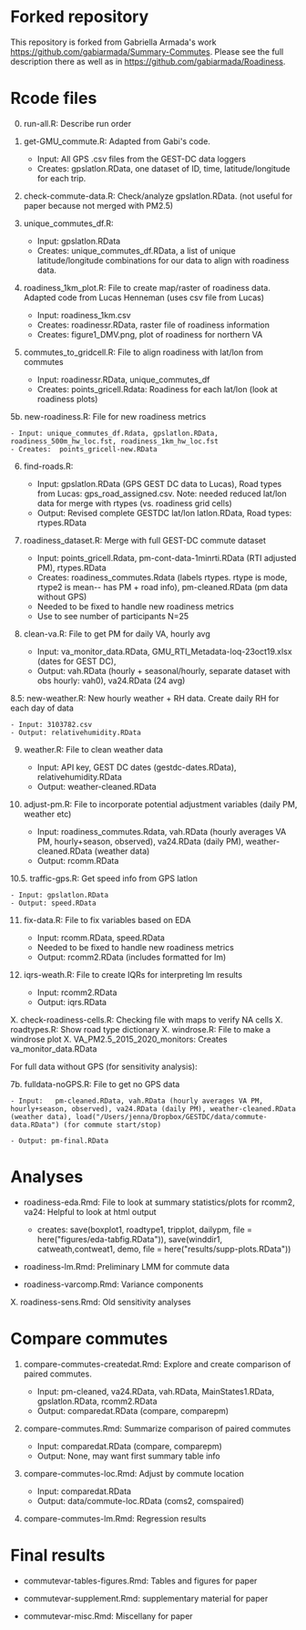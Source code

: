 # Forked repository

This repository is forked from Gabriella Armada's work <https://github.com/gabiarmada/Summary-Commutes>.  Please see the full description there as well as in <https://github.com/gabiarmada/Roadiness>.

# Rcode files

0. run-all.R: Describe run order

1. get-GMU_commute.R: Adapted from Gabi's code.  
    
    - Input: All GPS .csv files from the GEST-DC data loggers
    - Creates: gpslatlon.RData, one dataset of ID, time, latitude/longitude for each trip.

2. check-commute-data.R: Check/analyze gpslatlon.RData. (not useful for paper because not merged with PM2.5)

3. unique_commutes_df.R: 
   
    - Input: gpslatlon.RData
    - Creates: unique_commutes_df.RData, a list of unique latitude/longitude combinations for our data to align with roadiness data.
    
4. roadiness_1km_plot.R: File to create map/raster of roadiness data.  Adapted code from Lucas Henneman (uses csv file from Lucas)

    - Input: roadiness_1km.csv
    - Creates: roadinessr.RData, raster file of roadiness information
    - Creates: figure1_DMV.png, plot of roadiness for northern VA
    
5. commutes_to_gridcell.R: File to align roadiness with lat/lon from commutes

    - Input: roadinessr.RData, unique_commutes_df
    - Creates: points_gricell.Rdata: Roadiness for each lat/lon (look at roadiness plots)

5b. new-roadiness.R: File for new roadiness metrics

    - Input: unique_commutes_df.Rdata, gpslatlon.RData, roadiness_500m_hw_loc.fst, roadiness_1km_hw_loc.fst
    - Creates:  points_gricell-new.RData

6. find-roads.R: 

    - Input: gpslatlon.RData (GPS GEST DC data to Lucas), Road types from Lucas: gps_road_assigned.csv.  Note: needed reduced lat/lon data for merge with rtypes (vs. roadiness grid cells)
    - Output: Revised complete GESTDC lat/lon latlon.RData, Road types: rtypes.RData
    
7. roadiness_dataset.R: Merge with full GEST-DC commute dataset

    - Input: points_gricell.Rdata, pm-cont-data-1minrti.RData (RTI adjusted PM), rtypes.RData
    - Creates: roadiness_commutes.Rdata (labels rtypes.  rtype is mode, rtype2 is mean-- has PM + road info), pm-cleaned.RData (pm data without GPS)
    - Needed to be fixed to handle new roadiness metrics
    - Use to see number of participants N=25
    
8. clean-va.R: File to get PM for daily VA, hourly avg

    - Input: va_monitor_data.RData, GMU_RTI_Metadata-loq-23oct19.xlsx (dates for GEST DC), 
    - Output: vah.RData (hourly + seasonal/hourly, separate dataset with obs hourly: vah0), va24.RData (24 avg)
    
8.5: new-weather.R: New hourly weather + RH data.  Create daily RH for each day of data 

    - Input: 3103782.csv
    - Output: relativehumidity.RData

9. weather.R: File to clean weather data

    - Input: API key, GEST DC dates (gestdc-dates.RData), relativehumidity.RData
    - Output: weather-cleaned.RData
    

10. adjust-pm.R: File to incorporate potential adjustment variables (daily PM, weather etc)

    - Input: roadiness_commutes.Rdata, vah.RData (hourly averages VA PM, hourly+season, observed), va24.RData (daily PM), weather-cleaned.RData (weather data)
    - Output: rcomm.RData
    
        
10.5. traffic-gps.R: Get speed info from GPS latlon

    - Input: gpslatlon.RData
    - Output: speed.RData
    
    
11. fix-data.R: File to fix variables based on EDA

    - Input: rcomm.RData, speed.RData
    - Needed to be fixed to handle new roadiness metrics
    - Output: rcomm2.RData (includes formatted for lm)
    
12. iqrs-weath.R: File to create IQRs for interpreting lm results

    - Input: rcomm2.RData
    - Output: iqrs.RData
    
X. check-roadiness-cells.R: Checking file with maps to verify NA cells
X. roadtypes.R: Show road type dictionary
X. windrose.R: File to make a windrose plot
X. VA_PM2.5_2015_2020_monitors: Creates  va_monitor_data.RData

For full data without GPS (for sensitivity analysis):

7b. fulldata-noGPS.R: File to get no GPS data

    - Input:   pm-cleaned.RData, vah.RData (hourly averages VA PM, hourly+season, observed), va24.RData (daily PM), weather-cleaned.RData (weather data), load("/Users/jenna/Dropbox/GESTDC/data/commute-data.RData") (for commute start/stop)

    - Output: pm-final.RData
    
    
# Analyses

- roadiness-eda.Rmd: File to look at summary statistics/plots for rcomm2, va24: Helpful to look at html output

    - creates: save(boxplot1, roadtype1, tripplot, dailypm, file = here("figures/eda-tabfig.RData")), save(winddir1, catweath,contweat1,  demo, file = here("results/supp-plots.RData"))


- roadiness-lm.Rmd: Preliminary LMM for commute data

- roadiness-varcomp.Rmd: Variance components

X. roadiness-sens.Rmd: Old sensitivity analyses 

# Compare commutes

1. compare-commutes-createdat.Rmd: Explore and create comparison of paired commutes.  

     - Input: pm-cleaned, va24.RData, vah.RData, MainStates1.RData, gpslatlon.RData, rcomm2.RData
     - Output: comparedat.RData (compare, comparepm)
     
2. compare-commutes.Rmd: Summarize comparison of paired commutes

     - Input:  comparedat.RData (compare, comparepm)
     - Output: None, may want first summary table info


3. compare-commutes-loc.Rmd: Adjust by commute location

     - Input: comparedat.RData
     - Output: data/commute-loc.RData (coms2, comspaired)
     
4. compare-commutes-lm.Rmd: Regression results
     
     
     
# Final results

- commutevar-tables-figures.Rmd: Tables and figures for paper

- commutevar-supplement.Rmd: supplementary material for paper

- commutevar-misc.Rmd: Miscellany for paper
